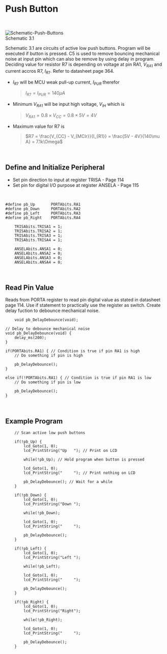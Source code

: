 # Push Button
<br/>

![Schematic-Push-Buttons](https://github.com/user-attachments/assets/f68fbd5a-b14a-4a7d-9735-05d4d7512e5e)
<br/>
Schematic 3.1
<br/>

Schematic 3.1 are circuits of active low push buttons. Program will be executed if button is pressed. C5 is used to remove bouncing mechanical noise at input pin which can also be remove by using delay in program. 
Deciding value for resistor R7 is depending on voltage at pin RA1, $V_{RA1}$ and current accros R7, $I_{R7}$. Refer to datasheet page 364.
* $I_{R7}$ will be MCU weak pull-up current, $I_{PUR}$ therefor
  >$I_{R7} = I_{PUR} = 140\mu A$
* Minimum $V_{RA1}$ will be input high voltage, $V_{IH}$ which is
  >$V_{RA1} = 0.8 \times{} V_{CC} = 0.8 \times{} 5V = 4V$
* Maximum value for R7 is
  >$R7 = \frac{V_{CC} - V_{MClr}}{I_{R1}} = \frac{5V - 4V}{140\mu A} = 7.1k\Omega$
<br/>

## Define and Initialize Peripheral
* Set pin direction to input at register TRISA - Page 114
* Set pin for digital I/O purpose at register ANSELA - Page 115
<br/>

```
#define pb_Up       PORTAbits.RA1
#define pb_Down     PORTAbits.RA2
#define pb_Left     PORTAbits.RA3
#define pb_Right    PORTAbits.RA4
```

```
    TRISAbits.TRISA1 = 1;
    TRISAbits.TRISA2 = 1;
    TRISAbits.TRISA3 = 1;
    TRISAbits.TRISA4 = 1;
    
    ANSELAbits.ANSA1 = 0;
    ANSELAbits.ANSA2 = 0;
    ANSELAbits.ANSA3 = 0;
    ANSELAbits.ANSA4 = 0;
```
<br/>

## Read Pin Value
Reads from PORTA register to read pin digital value as stated in datasheet page 114. Use if statement to practically use the register as switch. Create delay fuction to debounce mechanical noise.
<br/>
```
    void pb_DelayDebounce(void);
```

```
// Delay to debounce mechanical noise
void pb_DelayDebounce(void) {
    delay_ms(200);
}
```

```
if(PORTAbits.RA1) { // Condition is true if pin RA1 is high
    // Do something if pin is high
    
    pb_DelayDebounce();
}

else if(!PORTAbits.RA1) { // Condition is true if pin RA1 is low
    // Do something if pin is low
    
    pb_DelayDebounce();
}
```
<br/>

## Example Program
```
    // Scan active low push buttons
    
    if(!pb_Up) {
        lcd_Goto(1, 0);
        lcd_PrintString("Up   "); // Print on LCD
        
        while(!pb_Up); // Hold program when button is pressed
        
        lcd_Goto(1, 0);
        lcd_PrintString("     "); // Print nothing on LCD
        
        pb_DelayDebounce(); // Wait for a while
    }
    
    if(!pb_Down) {
        lcd_Goto(1, 0);
        lcd_PrintString("Down ");
        
        while(!pb_Down);
        
        lcd_Goto(1, 0);
        lcd_PrintString("     ");
        
        pb_DelayDebounce();
    }
    
    if(!pb_Left) {
        lcd_Goto(1, 0);
        lcd_PrintString("Left ");
        
        while(!pb_Left);
        
        lcd_Goto(1, 0);
        lcd_PrintString("     ");
        
        pb_DelayDebounce();
    }
    
    if(!pb_Right) {
        lcd_Goto(1, 0);
        lcd_PrintString("Right");
        
        while(!pb_Right);
        
        lcd_Goto(1, 0);
        lcd_PrintString("     ");
        
        pb_DelayDebounce();
    }
```
<br/>

<br/>
